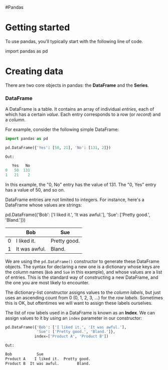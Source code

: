 #Pandas 
# Getting started[](https://www.kaggle.com/code/residentmario/creating-reading-and-writing#Getting-started)

To use pandas, you'll typically start with the following line of code.

import pandas as pd

# Creating data[](https://www.kaggle.com/code/residentmario/creating-reading-and-writing#Creating-data)

There are two core objects in pandas: the **DataFrame** and the **Series**.

### DataFrame[](https://www.kaggle.com/code/residentmario/creating-reading-and-writing#DataFrame)

A DataFrame is a table. It contains an array of individual _entries_, each of which has a certain _value_. Each entry corresponds to a row (or _record_) and a _column_.

For example, consider the following simple DataFrame:
```python
import pandas as pd

pd.DataFrame({'Yes': [50, 21], 'No': [131, 2]})
```
`Out:`
```python
   Yes   No
0   50  131
1   21    2

```
In this example, the "0, No" entry has the value of 131. The "0, Yes" entry has a value of 50, and so on.

DataFrame entries are not limited to integers. For instance, here's a DataFrame whose values are strings:

pd.DataFrame({'Bob': ['I liked it.', 'It was awful.'], 'Sue': ['Pretty good.', 'Bland.']})

||Bob|Sue|
|---|---|---|
|0|I liked it.|Pretty good.|
|1|It was awful.|Bland.|

We are using the `pd.DataFrame()` constructor to generate these DataFrame objects. The syntax for declaring a new one is a dictionary whose keys are the column names (`Bob` and `Sue` in this example), and whose values are a list of entries. This is the standard way of constructing a new DataFrame, and the one you are most likely to encounter.

The dictionary-list constructor assigns values to the _column labels_, but just uses an ascending count from 0 (0, 1, 2, 3, ...) for the _row labels_. Sometimes this is OK, but oftentimes we will want to assign these labels ourselves.

The list of row labels used in a DataFrame is known as an **Index**. We can assign values to it by using an `index` parameter in our constructor:
```python
pd.DataFrame({'Bob': ['I liked it.', 'It was awful.'], 
              'Sue': ['Pretty good.', 'Bland.']},
             index=['Product A', 'Product B'])
```
`Out:`
```python
Bob           Sue
Product A    I liked it.  Pretty good.
Product B  It was awful.        Bland.

```